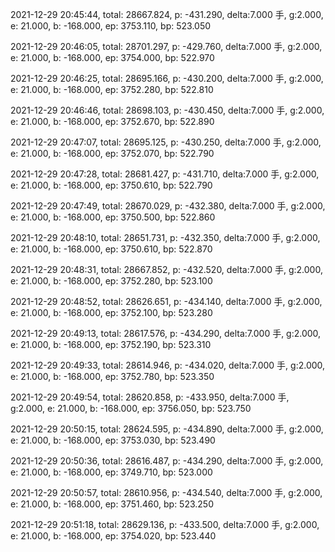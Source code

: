 2021-12-29 20:45:44, total: 28667.824, p: -431.290, delta:7.000 手, g:2.000, e: 21.000, b: -168.000, ep: 3753.110, bp: 523.050

2021-12-29 20:46:05, total: 28701.297, p: -429.760, delta:7.000 手, g:2.000, e: 21.000, b: -168.000, ep: 3754.000, bp: 522.970

2021-12-29 20:46:25, total: 28695.166, p: -430.200, delta:7.000 手, g:2.000, e: 21.000, b: -168.000, ep: 3752.280, bp: 522.810

2021-12-29 20:46:46, total: 28698.103, p: -430.450, delta:7.000 手, g:2.000, e: 21.000, b: -168.000, ep: 3752.670, bp: 522.890

2021-12-29 20:47:07, total: 28695.125, p: -430.250, delta:7.000 手, g:2.000, e: 21.000, b: -168.000, ep: 3752.070, bp: 522.790

2021-12-29 20:47:28, total: 28681.427, p: -431.710, delta:7.000 手, g:2.000, e: 21.000, b: -168.000, ep: 3750.610, bp: 522.790

2021-12-29 20:47:49, total: 28670.029, p: -432.380, delta:7.000 手, g:2.000, e: 21.000, b: -168.000, ep: 3750.500, bp: 522.860

2021-12-29 20:48:10, total: 28651.731, p: -432.350, delta:7.000 手, g:2.000, e: 21.000, b: -168.000, ep: 3750.610, bp: 522.870

2021-12-29 20:48:31, total: 28667.852, p: -432.520, delta:7.000 手, g:2.000, e: 21.000, b: -168.000, ep: 3752.280, bp: 523.100

2021-12-29 20:48:52, total: 28626.651, p: -434.140, delta:7.000 手, g:2.000, e: 21.000, b: -168.000, ep: 3752.100, bp: 523.280

2021-12-29 20:49:13, total: 28617.576, p: -434.290, delta:7.000 手, g:2.000, e: 21.000, b: -168.000, ep: 3752.190, bp: 523.310

2021-12-29 20:49:33, total: 28614.946, p: -434.020, delta:7.000 手, g:2.000, e: 21.000, b: -168.000, ep: 3752.780, bp: 523.350

2021-12-29 20:49:54, total: 28620.858, p: -433.950, delta:7.000 手, g:2.000, e: 21.000, b: -168.000, ep: 3756.050, bp: 523.750

2021-12-29 20:50:15, total: 28624.595, p: -434.890, delta:7.000 手, g:2.000, e: 21.000, b: -168.000, ep: 3753.030, bp: 523.490

2021-12-29 20:50:36, total: 28616.487, p: -434.290, delta:7.000 手, g:2.000, e: 21.000, b: -168.000, ep: 3749.710, bp: 523.000

2021-12-29 20:50:57, total: 28610.956, p: -434.540, delta:7.000 手, g:2.000, e: 21.000, b: -168.000, ep: 3751.460, bp: 523.250

2021-12-29 20:51:18, total: 28629.136, p: -433.500, delta:7.000 手, g:2.000, e: 21.000, b: -168.000, ep: 3754.020, bp: 523.440